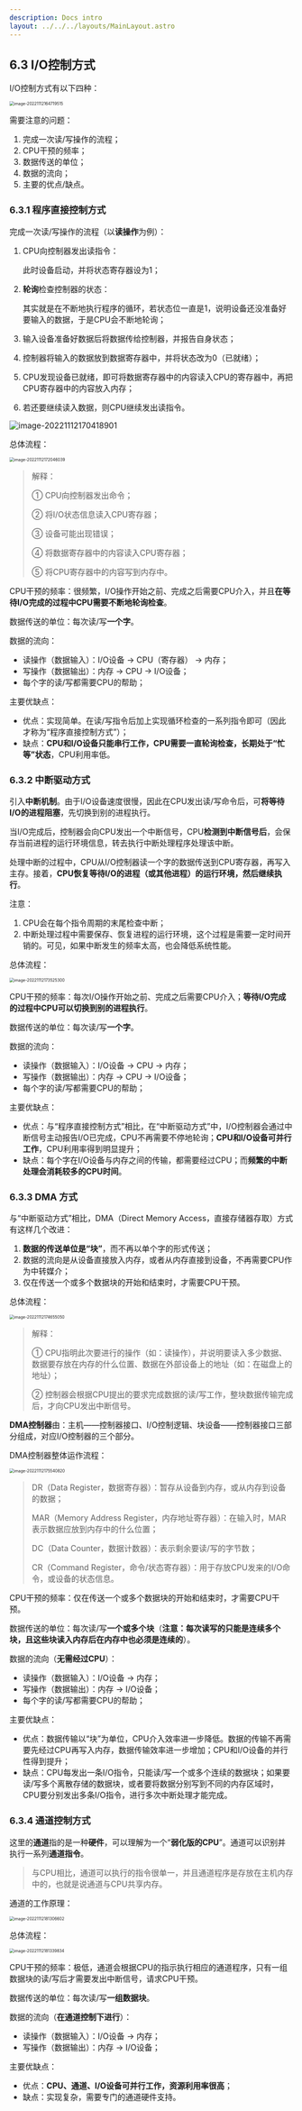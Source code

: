 ```yaml
---
description: Docs intro
layout: ../../../layouts/MainLayout.astro
---
```


## 6.3 I/O控制方式

I/O控制方式有以下四种：

<img src="https://images.drshw.tech/images/notes/image-20221112164719515.png" alt="image-20221112164719515" style="zoom:50%;" />

需要注意的问题：

1. 完成一次读/写操作的流程；
2. CPU干预的频率；
3. 数据传送的单位；
4. 数据的流向；
5. 主要的优点/缺点。

### 6.3.1 程序直接控制方式

完成一次读/写操作的流程（以**读操作**为例）：

1. CPU向控制器发出读指令：

   此时设备启动，并将状态寄存器设为1；

2. **轮询**检查控制器的状态：

   其实就是在不断地执行程序的循环，若状态位一直是1，说明设备还没准备好要输入的数据，于是CPU会不断地轮询；

3. 输入设备准备好数据后将数据传给控制器，并报告自身状态；

4. 控制器将输入的数据放到数据寄存器中，并将状态改为0（已就绪）；

5. CPU发现设备已就绪，即可将数据寄存器中的内容读入CPU的寄存器中，再把CPU寄存器中的内容放入内存；

6. 若还要继续读入数据，则CPU继续发出读指令。

![image-20221112170418901](https://images.drshw.tech/images/notes/image-20221112170418901.png)

总体流程：

<img src="https://images.drshw.tech/images/notes/image-20221112172046039.png" alt="image-20221112172046039" style="zoom:50%;" />

> 解释：
>
> ① CPU向控制器发出命令；
>
> ② 将I/O状态信息读入CPU寄存器；
>
> ③ 设备可能出现错误；
>
> ④ 将数据寄存器中的内容读入CPU寄存器；
>
> ⑤ 将CPU寄存器中的内容写到内存中。

CPU干预的频率：很频繁，I/O操作开始之前、完成之后需要CPU介入，并且**在等待I/O完成的过程中CPU需要不断地轮询检查**。

数据传送的单位：每次读/写**一个字**。

数据的流向：

+ 读操作（数据输入）：I/O设备 → CPU（寄存器） → 内存；
+ 写操作（数据输出）：内存 → CPU → I/O设备；
+ 每个字的读/写都需要CPU的帮助；

主要优缺点：

+ 优点：实现简单。在读/写指令后加上实现循环检查的一系列指令即可（因此才称为“程序直接控制方式”）；
+ 缺点：**CPU和I/O设备只能串行工作，CPU需要一直轮询检查，长期处于“忙等”状态**，CPU利用率低。

### 6.3.2 中断驱动方式

引入**中断机制**。由于I/O设备速度很慢，因此在CPU发出读/写命令后，可**将等待I/O的进程阻塞**，先切换到别的进程执行。

当I/O完成后，控制器会向CPU发出一个中断信号，CPU**检测到中断信号后**，会保存当前进程的运行环境信息，转去执行中断处理程序处理该中断。

处理中断的过程中，CPU从I/O控制器读一个字的数据传送到CPU寄存器，再写入主存。接着，**CPU恢复等待I/O的进程（或其他进程）的运行环境，然后继续执行**。

注意： 

1. CPU会在每个指令周期的末尾检查中断；
2. 中断处理过程中需要保存、恢复进程的运行环境，这个过程是需要一定时间开销的。可见，如果中断发生的频率太高，也会降低系统性能。

总体流程：

<img src="https://images.drshw.tech/images/notes/image-20221112173525300.png" alt="image-20221112173525300" style="zoom:50%;" />

CPU干预的频率：每次I/O操作开始之前、完成之后需要CPU介入；**等待I/O完成的过程中CPU可以切换到别的进程执行**。

数据传送的单位：每次读/写**一个字**。

数据的流向：

+ 读操作（数据输入）：I/O设备 → CPU → 内存；
+ 写操作（数据输出）：内存 → CPU → I/O设备；
+ 每个字的读/写都需要CPU的帮助；

主要优缺点：

+ 优点：与“程序直接控制方式”相比，在“中断驱动方式”中，I/O控制器会通过中断信号主动报告I/O已完成，CPU不再需要不停地轮询；**CPU和I/O设备可并行工作**，CPU利用率得到明显提升；
+ 缺点：每个字在I/O设备与内存之间的传输，都需要经过CPU；而**频繁的中断处理会消耗较多的CPU时间**。

### 6.3.3 DMA 方式

与“中断驱动方式”相比，DMA（Direct Memory Access，直接存储器存取）方式有这样几个改进：

1. **数据的传送单位是“块”**，而不再以单个字的形式传送；
2. 数据的流向是从设备直接放入内存，或者从内存直接到设备，不再需要CPU作为中转媒介；
3. 仅在传送一个或多个数据块的开始和结束时，才需要CPU干预。

总体流程：

<img src="https://images.drshw.tech/images/notes/image-20221112174655050.png" alt="image-20221112174655050" style="zoom:50%;" />

> 解释：
>
> ① CPU指明此次要进行的操作（如：读操作），并说明要读入多少数据、数据要存放在内存的什么位置、数据在外部设备上的地址（如：在磁盘上的地址）；
>
> ② 控制器会根据CPU提出的要求完成数据的读/写工作，整块数据传输完成后，才向CPU发出中断信号。

**DMA控制器**由：主机——控制器接口、I/O控制逻辑、块设备——控制器接口三部分组成，对应I/O控制器的三个部分。

DMA控制器整体运作流程：

<img src="https://images.drshw.tech/images/notes/image-20221112175540820.png" alt="image-20221112175540820" style="zoom:50%;" />

> DR（Data Register，数据寄存器）：暂存从设备到内存，或从内存到设备的数据；
>
> MAR（Memory Address Register，内存地址寄存器）：在输入时，MAR 表示数据应放到内存中的什么位置；
>
> DC（Data Counter，数据计数器）：表示剩余要读/写的字节数；
>
> CR（Command Register，命令/状态寄存器）：用于存放CPU发来的I/O命令，或设备的状态信息。

CPU干预的频率：仅在传送一个或多个数据块的开始和结束时，才需要CPU干预。

数据传送的单位：每次读/写**一个或多个块**（**注意：每次读写的只能是连续多个块，且这些块读入内存后在内存中也必须是连续的**）。

数据的流向（**无需经过CPU**）：

+ 读操作（数据输入）：I/O设备 → 内存；
+ 写操作（数据输出）：内存 → I/O设备；
+ 每个字的读/写都需要CPU的帮助；

主要优缺点：

+ 优点：数据传输以“块”为单位，CPU介入效率进一步降低。数据的传输不再需要先经过CPU再写入内存，数据传输效率进一步增加；CPU和I/O设备的并行性得到提升；
+ 缺点：CPU每发出一条I/O指令，只能读/写一个或多个连续的数据块；如果要读/写多个离散存储的数据块，或者要将数据分别写到不同的内存区域时，CPU要分别发出多条I/O指令，进行多次中断处理才能完成。

### 6.3.4 通道控制方式

这里的**通道**指的是一种**硬件**，可以理解为一个“**弱化版的CPU**”。通道可以识别并执行一系列**通道指令**。

> 与CPU相比，通道可以执行的指令很单一，并且通道程序是存放在主机内存中的，也就是说通道与CPU共享内存。

通道的工作原理：

<img src="https://images.drshw.tech/images/notes/image-20221112181306602.png" alt="image-20221112181306602" style="zoom:50%;" />

总体流程：

<img src="https://images.drshw.tech/images/notes/image-20221112181339834.png" alt="image-20221112181339834" style="zoom:50%;" />

CPU干预的频率：极低，通道会根据CPU的指示执行相应的通道程序，只有一组数据块的读/写后才需要发出中断信号，请求CPU干预。

数据传送的单位：每次读/写**一组数据块**。

数据的流向（**在通道控制下进行**）：

+ 读操作（数据输入）：I/O设备 → 内存；
+ 写操作（数据输出）：内存 → I/O设备；

主要优缺点：

+ 优点：**CPU、通道、I/O设备可并行工作，资源利用率很高**；
+ 缺点：实现复杂，需要专门的通道硬件支持。